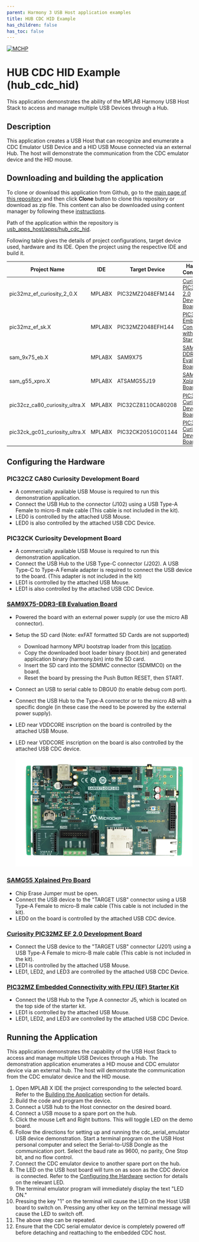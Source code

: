 ```yaml
---
parent: Harmony 3 USB Host application examples
title: HUB CDC HID Example 
has_children: false
has_toc: false
---
```


[![MCHP](https://www.microchip.com/ResourcePackages/Microchip/assets/dist/images/logo.png)](https://www.microchip.com)

# HUB CDC HID Example (hub_cdc_hid)

This application demonstrates the ability of the MPLAB Harmony USB Host Stack to access and manage multiple USB Devices through a Hub.

## Description

This application creates a USB Host that can recognize and enumerate a CDC Emulator USB Device and a HID USB Mouse connected via an external Hub. The host will demonstrate the communication from the CDC emulator device and the HID mouse.

## Downloading and building the application

To clone or download this application from Github, go to the [main page of this repository](https://github.com/Microchip-MPLAB-Harmony/usb_apps_host) and then click **Clone** button to clone this repository or download as zip file.
This content can also be downloaded using content manager by following these [instructions](https://github.com/Microchip-MPLAB-Harmony/contentmanager/wiki).

Path of the application within the repository is [usb_apps_host/apps/hub_cdc_hid](https://github.com/Microchip-MPLAB-Harmony/usb_apps_host/tree/master/apps/hub_cdc_hid).

Following table gives the details of project configurations, target device used, hardware and its IDE. Open the project using the respective IDE and build it. 

| Project Name                    | IDE    | Target Device       | Hardware / Configuration                                                   |
| ------------------------------- | ------ | ------------------- | -------------------------------------------------------------------------- |
| pic32mz_ef_curiosity_2_0.X      | MPLABX | PIC32MZ2048EFM144   | [Curiosity PIC32MZ EF 2.0 Development Board](#config_15)                   |
| pic32mz_ef_sk.X                 | MPLABX | PIC32MZ2048EFH144   | [PIC32MZ Embedded Connectivity with FPU (EF) Starter Kit](#config_16)      |
| sam_9x75_eb.X                   | MPLABX | SAM9X75             | [SAM9X75-DDR3-EB Evaluation Board](#config_22)                             |
| sam_g55_xpro.X                  | MPLABX | ATSAMG55J19         | [SAMG55 Xplained Pro Board](#config_6)                                     |
| pic32cz_ca80_curiosity_ultra.X  | MPLABX | PIC32CZ8110CA80208  | [PIC32CZ Curiosity Development Board](#config_23)                          |
| pic32ck_gc01_curiosity_ultra.X  | MPLABX | PIC32CK2051GC01144  | [PIC32CK Curiosity Development Board](#config_24)           |

## <a name="config_title"></a> Configuring the Hardware

### <a name="config_23"></a> PIC32CZ CA80 Curiosity Development Board
- A commercially available USB Mouse is required to run this demonstration application. 
- Connect the USB Hub to the connector (J102) using a USB Type-A Female to micro-B male cable  (This cable is not included in the kit). 
- LED0 is controlled by the attached USB Mouse. 
- LED0 is also controlled by the attached USB CDC Device. 

### <a name="config_24"></a> PIC32CK Curiosity Development Board
- A commercially available USB Mouse is required to run this demonstration application.
- Connect the USB Hub to the USB Type-C connector (J202). A USB Type-C to Type-A Female adapter is required to connect the USB device to the board. (This adapter is not included in the kit) 
- LED1 is controlled by the attached USB Mouse. 
- LED1 is also controlled by the attached USB CDC Device. 

### <a name="config_22"></a> [SAM9X75-DDR3-EB Evaluation Board]()

- Powered the board with an external power supply (or use the micro AB connector).
- Setup the SD card (Note: exFAT formatted SD Cards are not supported) 
    - Download harmony MPU bootstrap loader from this [location](firmware/at91bootstrap_sam_9x75_eb.X/build/binaries/boot.bin).
    - Copy the downloaded boot loader binary (boot.bin) and generated application binary (harmony.bin) into the SD card.
    - Insert the SD card into the SDMMC connector (SDMMC0) on the board.
    - Reset the board by pressing the Push Button RESET, then START. 
- Connect an USB to serial cable to DBGU0 (to enable debug com port).
- Connect the USB Hub to the Type-A connector or to the micro AB with a specific dongle (in these case the need to be powered by the external power supply).
- LED near VDDCORE inscription on the board is controlled by the attached USB Mouse. 
- LED near VDDCORE inscription on the board is also controlled by the attached USB CDC device.

    ![SAM9X75-DDR3-EB Evaluation Board](images/sam9x75_ddr3_eb.png)



### <a name="config_6"></a> [SAMG55 Xplained Pro Board](https://www.microchip.com/DevelopmentTools/ProductDetails/PartNO/ATSAMG55-XPRO)

- Chip Erase Jumper must be open.
- Connect the USB device to the "TARGET USB" connector using a USB Type-A Female to micro-B male cable  (This cable is not included in the kit).
- LED0 on the board is controlled by the attached USB CDC device.

### <a name="config_15"></a> [Curiosity PIC32MZ EF 2.0 Development Board](https://www.microchip.com/Developmenttools/ProductDetails/DM320209)

- Connect the USB device to the "TARGET USB" connector (J201) using a USB Type-A Female to micro-B male cable  (This cable is not included in the kit). 
- LED1 is controlled by the attached USB Mouse. 
- LED1, LED2, and LED3 are controlled by the attached USB CDC Device. 

### <a name="config_16"></a> [PIC32MZ Embedded Connectivity with FPU (EF) Starter Kit](https://www.microchip.com/Developmenttools/ProductDetails/DM320007)

- Connect the USB Hub to the Type A connector J5, which is located on the top side of the starter kit. 
- LED1 is controlled by the attached USB Mouse. 
- LED1, LED2, and LED3 are controlled by the attached USB CDC Device. 

## Running the Application

This application demonstrates the capability of the USB Host Stack to access and manage multiple USB Devices through a Hub. The demonstration application enumerates a HID mouse and CDC emulator device via an external hub. The host will demonstrate the communication from the CDC emulator device and the HID mouse. 

1. Open MPLAB X IDE the project corresponding to the selected board. Refer to the [Building the Application](#building_the_application) section for details.
1. Build the code and program the device. 
1. Connect a USB hub to the Host connector on the desired board. 
1. Connect a USB mouse to a spare port on the hub.
1. Click the mouse Left and Right buttons. This will toggle LED on the demo board. 
1. Follow the directions for setting up and running the cdc_serial_emulator USB device demonstration. Start a terminal program on the USB Host personal computer and select the Serial-to-USB Dongle as the communication port. Select the baud rate as 9600, no parity, One Stop bit, and no flow control.
1. Connect the CDC emulator device to another spare port on the hub. 
1. The LED on the USB host board will turn on as soon as the CDC device is connected. Refer to the [Configuring the Hardware](#config_title) section for details on the relevant LED.  
1. The terminal emulator program will immediately display the text "LED ON."
1. Pressing the key "1" on the terminal will cause the LED on the Host USB board to switch on.  Pressing any other key on the terminal message will cause the LED to switch off.
1. The above step can be repeated.
1. Ensure that the CDC serial emulator device is completely powered off before detaching and reattaching to the embedded CDC host. 


